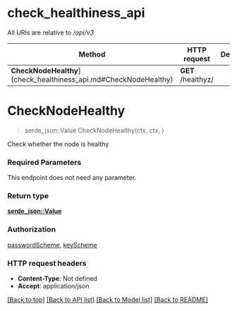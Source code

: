 # check_healthiness_api

All URIs are relative to */api/v3*

Method | HTTP request | Description
------------- | ------------- | -------------
**CheckNodeHealthy**](check_healthiness_api.md#CheckNodeHealthy) | **GET** /healthyz/ | 


# **CheckNodeHealthy**
> serde_json::Value CheckNodeHealthy(ctx, ctx, )


Check whether the node is healthy

### Required Parameters
This endpoint does not need any parameter.

### Return type

[**serde_json::Value**](AnyType.md)

### Authorization

[passwordScheme](../README.md#passwordScheme), [keyScheme](../README.md#keyScheme)

### HTTP request headers

 - **Content-Type**: Not defined
 - **Accept**: application/json

[[Back to top]](#) [[Back to API list]](../README.md#documentation-for-api-endpoints) [[Back to Model list]](../README.md#documentation-for-models) [[Back to README]](../README.md)

